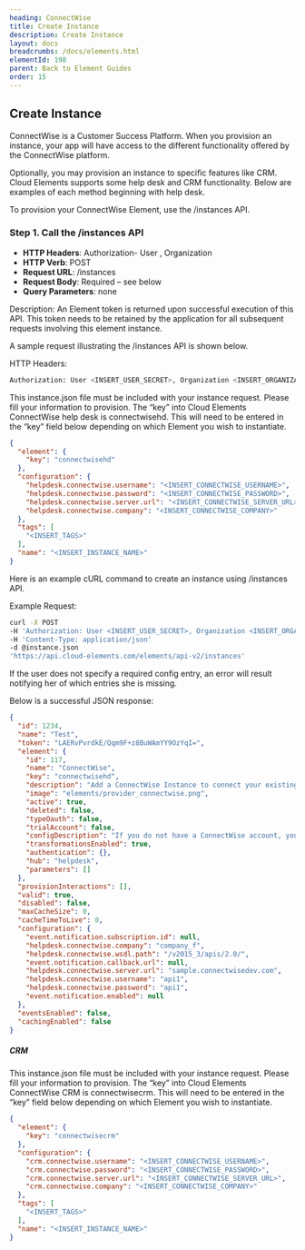 ```yaml
---
heading: ConnectWise
title: Create Instance
description: Create Instance
layout: docs
breadcrumbs: /docs/elements.html
elementId: 198
parent: Back to Element Guides
order: 15
---
```


## Create Instance

ConnectWise is a Customer Success Platform. When you provision an instance, your app will have access to the different functionality offered by the ConnectWise platform.

Optionally, you may provision an instance to specific features like CRM. Cloud Elements supports some help desk and CRM functionality.  Below are examples of each method beginning with help desk.

To provision your ConnectWise Element, use the /instances API.

### Step 1. Call the /instances API

* __HTTP Headers__: Authorization- User <user secret>, Organization <organization secret>
* __HTTP Verb__: POST
* __Request URL__: /instances
* __Request Body__: Required – see below
* __Query Parameters__: none

Description: An Element token is returned upon successful execution of this API. This token needs to be retained by the application for all subsequent requests involving this element instance.

A sample request illustrating the /instances API is shown below.

HTTP Headers:

```bash
Authorization: User <INSERT_USER_SECRET>, Organization <INSERT_ORGANIZATION_SECRET>

```
This instance.json file must be included with your instance request.  Please fill your information to provision.  The “key” into Cloud Elements ConnectWise help desk is connectwisehd.  This will need to be entered in the “key” field below depending on which Element you wish to instantiate.

```json
{
  "element": {
    "key": "connectwisehd"
  },
  "configuration": {
    "helpdesk.connectwise.username": "<INSERT_CONNECTWISE_USERNAME>",
    "helpdesk.connectwise.password": "<INSERT_CONNECTWISE_PASSWORD>",
    "helpdesk.connectwise.server.url": "<INSERT_CONNECTWISE_SERVER_URL>",
    "helpdesk.connectwise.company": "<INSERT_CONNECTWISE_COMPANY>"
  },
  "tags": [
    "<INSERT_TAGS>"
  ],
  "name": "<INSERT_INSTANCE_NAME>"
}
```

Here is an example cURL command to create an instance using /instances API.

Example Request:

```bash
curl -X POST
-H 'Authorization: User <INSERT_USER_SECRET>, Organization <INSERT_ORGANIZATION_SECRET>'
-H 'Content-Type: application/json'
-d @instance.json
'https://api.cloud-elements.com/elements/api-v2/instances'
```

If the user does not specify a required config entry, an error will result notifying her of which entries she is missing.

Below is a successful JSON response:

```json
{
  "id": 1234,
  "name": "Test",
  "token": "LAERvPvrdkE/Qqm9F+z8BuWAmYY9OzYqI=",
  "element": {
    "id": 117,
    "name": "ConnectWise",
    "key": "connectwisehd",
    "description": "Add a ConnectWise Instance to connect your existing ConnectWise account to the Help Desk Hub, allowing you to manage your incidents, priorities, statuses, users, etc. across multiple Help Desk Elements. You will need your ConnectWise account information to add an instance.",
    "image": "elements/provider_connectwise.png",
    "active": true,
    "deleted": false,
    "typeOauth": false,
    "trialAccount": false,
    "configDescription": "If you do not have a ConnectWise account, you can find out more about them at ConnectWise",
    "transformationsEnabled": true,
    "authentication": {},
    "hub": "helpdesk",
    "parameters": []
  },
  "provisionInteractions": [],
  "valid": true,
  "disabled": false,
  "maxCacheSize": 0,
  "cacheTimeToLive": 0,
  "configuration": {
    "event.notification.subscription.id": null,
    "helpdesk.connectwise.company": "company_f",
    "helpdesk.connectwise.wsdl.path": "/v2015_3/apis/2.0/",
    "event.notification.callback.url": null,
    "helpdesk.connectwise.server.url": "sample.connectwisedev.com",
    "helpdesk.connectwise.username": "api1",
    "helpdesk.connectwise.password": "api1",
    "event.notification.enabled": null
  },
  "eventsEnabled": false,
  "cachingEnabled": false
}
```

##### CRM

This instance.json file must be included with your instance request.  Please fill your information to provision.  The “key” into Cloud Elements ConnectWise CRM is connectwisecrm.  This will need to be entered in the “key” field below depending on which Element you wish to instantiate.

```json
{
  "element": {
    "key": "connectwisecrm"
  },
  "configuration": {
    "crm.connectwise.username": "<INSERT_CONNECTWISE_USERNAME>",
    "crm.connectwise.password": "<INSERT_CONNECTWISE_PASSWORD>",
    "crm.connectwise.server.url": "<INSERT_CONNECTWISE_SERVER_URL>",
    "crm.connectwise.company": "<INSERT_CONNECTWISE_COMPANY>"
  },
  "tags": [
    "<INSERT_TAGS>"
  ],
  "name": "<INSERT_INSTANCE_NAME>"
}
```

